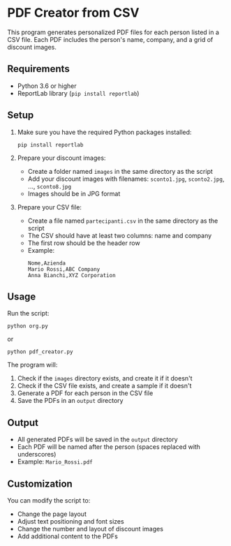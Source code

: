 # PDF Creator from CSV

This program generates personalized PDF files for each person listed in a CSV file. Each PDF includes the person's name, company, and a grid of discount images.

## Requirements

- Python 3.6 or higher
- ReportLab library (`pip install reportlab`)

## Setup

1. Make sure you have the required Python packages installed:
   ```
   pip install reportlab
   ```

2. Prepare your discount images:
   - Create a folder named `images` in the same directory as the script
   - Add your discount images with filenames: `sconto1.jpg`, `sconto2.jpg`, ..., `sconto8.jpg`
   - Images should be in JPG format

3. Prepare your CSV file:
   - Create a file named `partecipanti.csv` in the same directory as the script
   - The CSV should have at least two columns: name and company
   - The first row should be the header row
   - Example:
     ```
     Nome,Azienda
     Mario Rossi,ABC Company
     Anna Bianchi,XYZ Corporation
     ```

## Usage

Run the script:
```
python org.py
```

or

```
python pdf_creator.py
```

The program will:
1. Check if the `images` directory exists, and create it if it doesn't
2. Check if the CSV file exists, and create a sample if it doesn't
3. Generate a PDF for each person in the CSV file
4. Save the PDFs in an `output` directory

## Output

- All generated PDFs will be saved in the `output` directory
- Each PDF will be named after the person (spaces replaced with underscores)
- Example: `Mario_Rossi.pdf`

## Customization

You can modify the script to:
- Change the page layout
- Adjust text positioning and font sizes
- Change the number and layout of discount images
- Add additional content to the PDFs 